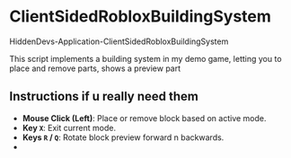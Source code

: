 # ClientSidedRobloxBuildingSystem
HiddenDevs-Application-ClientSidedRobloxBuildingSystem

This script implements a building system in my demo game, letting you to place and remove parts, shows a preview part

## Instructions if u really need them

- **Mouse Click (Left)**: Place or remove block based on active mode.
- **Key `X`**: Exit current mode.
- **Keys `R` / `Q`**: Rotate block preview forward n backwards.
- 
